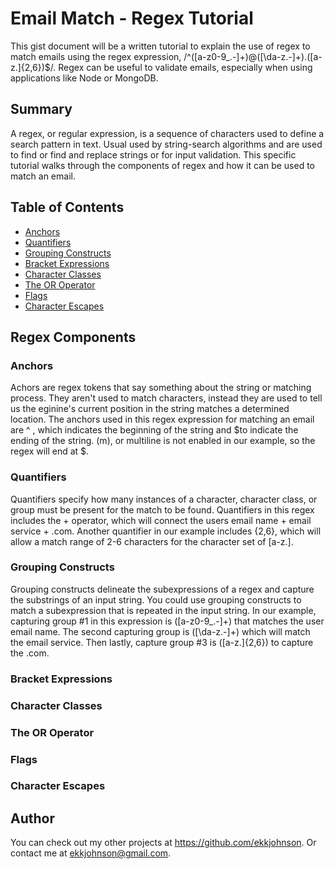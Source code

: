 # Email Match - Regex Tutorial

This gist document will be a written tutorial to explain the use of regex to match emails using the regex expression, /^([a-z0-9_\.-]+)@([\da-z\.-]+)\.([a-z\.]{2,6})$/. Regex can be useful to validate emails, especially when using applications like Node or MongoDB. 

## Summary

A regex, or regular expression, is a sequence of characters used to define a search pattern in text. Usual used by string-search algorithms and are used to find or find and replace strings or for input validation. This specific tutorial walks through the components of regex and how it can be used to match an email. 

## Table of Contents

- [Anchors](#anchors)
- [Quantifiers](#quantifiers)
- [Grouping Constructs](#grouping-constructs)
- [Bracket Expressions](#bracket-expressions)
- [Character Classes](#character-classes)
- [The OR Operator](#the-or-operator)
- [Flags](#flags)
- [Character Escapes](#character-escapes)

## Regex Components

### Anchors

Achors are regex tokens that say something about the string or matching process. They aren't used to match characters, instead they are used to tell us the eginine's current position in the string matches a determined location. The anchors used in this regex expression for matching an email are ^ , which indicates the beginning of the string and $to indicate the ending of the string. (m), or multiline is not enabled in our example, so the regex will end at $.

### Quantifiers

Quantifiers specify how many instances of a character, character class, or group must be present for the match to be found. Quantifiers in this regex includes the + operator, which will connect the users email name + email service + .com. Another quantifier in our example includes {2,6}, which will allow a match range of 2-6 characters for the character set of [a-z\.].

### Grouping Constructs

Grouping constructs delineate the subexpressions of a regex and capture the substrings of an input string. You could use grouping constructs to match a subexpression that is repeated in the input string. In our example, capturing group #1 in this expression is ([a-z0-9_\.-]+) that matches the user email name. The second capturing group is ([\da-z\.-]+) which will match the email service. Then lastly, capture group #3 is ([a-z\.]{2,6}) to capture the .com.

### Bracket Expressions

### Character Classes

### The OR Operator

### Flags

### Character Escapes

## Author

You can check out my other projects at https://github.com/ekkjohnson. Or contact me at ekkjohnson@gmail.com.
